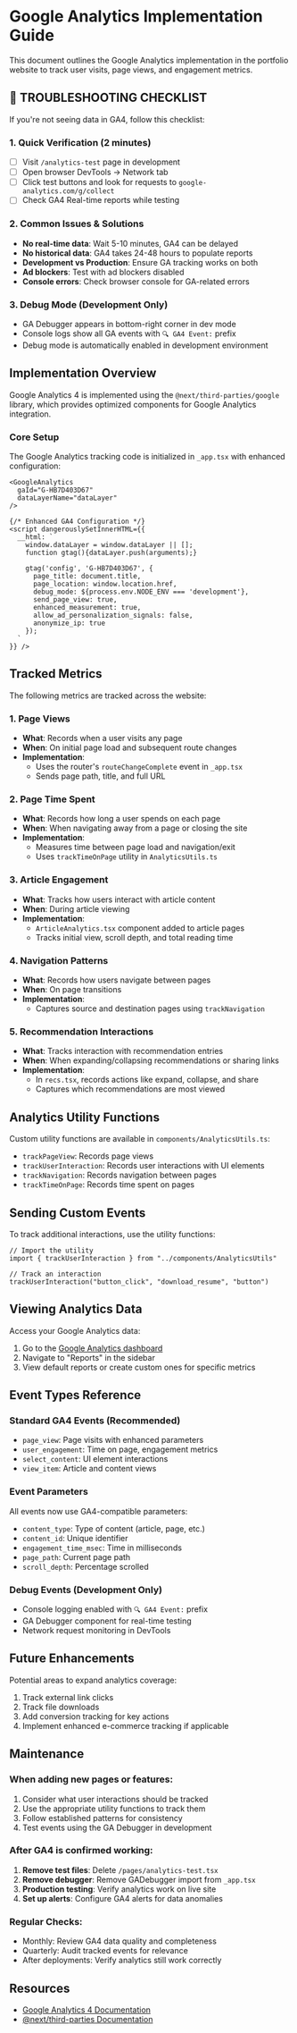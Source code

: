 # Google Analytics Implementation Guide

This document outlines the Google Analytics implementation in the portfolio website to track user visits, page views, and engagement metrics.

## 🚨 TROUBLESHOOTING CHECKLIST

If you're not seeing data in GA4, follow this checklist:

### 1. Quick Verification (2 minutes)
- [ ] Visit `/analytics-test` page in development
- [ ] Open browser DevTools → Network tab
- [ ] Click test buttons and look for requests to `google-analytics.com/g/collect`
- [ ] Check GA4 Real-time reports while testing

### 2. Common Issues & Solutions
- **No real-time data**: Wait 5-10 minutes, GA4 can be delayed
- **No historical data**: GA4 takes 24-48 hours to populate reports
- **Development vs Production**: Ensure GA tracking works on both
- **Ad blockers**: Test with ad blockers disabled
- **Console errors**: Check browser console for GA-related errors

### 3. Debug Mode (Development Only)
- GA Debugger appears in bottom-right corner in dev mode
- Console logs show all GA events with `🔍 GA4 Event:` prefix
- Debug mode is automatically enabled in development environment

## Implementation Overview

Google Analytics 4 is implemented using the `@next/third-parties/google` library, which provides optimized components for Google Analytics integration.

### Core Setup

The Google Analytics tracking code is initialized in `_app.tsx` with enhanced configuration:

```tsx
<GoogleAnalytics 
  gaId="G-HB7D403D67" 
  dataLayerName="dataLayer"
/>

{/* Enhanced GA4 Configuration */}
<script dangerouslySetInnerHTML={{
  __html: `
    window.dataLayer = window.dataLayer || [];
    function gtag(){dataLayer.push(arguments);}
    
    gtag('config', 'G-HB7D403D67', {
      page_title: document.title,
      page_location: window.location.href,
      debug_mode: ${process.env.NODE_ENV === 'development'},
      send_page_view: true,
      enhanced_measurement: true,
      allow_ad_personalization_signals: false,
      anonymize_ip: true
    });
  `
}} />
```

## Tracked Metrics

The following metrics are tracked across the website:

### 1. Page Views

- **What**: Records when a user visits any page
- **When**: On initial page load and subsequent route changes
- **Implementation**:
  - Uses the router's `routeChangeComplete` event in `_app.tsx`
  - Sends page path, title, and full URL

### 2. Page Time Spent

- **What**: Records how long a user spends on each page
- **When**: When navigating away from a page or closing the site
- **Implementation**:
  - Measures time between page load and navigation/exit
  - Uses `trackTimeOnPage` utility in `AnalyticsUtils.ts`

### 3. Article Engagement

- **What**: Tracks how users interact with article content
- **When**: During article viewing
- **Implementation**:
  - `ArticleAnalytics.tsx` component added to article pages
  - Tracks initial view, scroll depth, and total reading time

### 4. Navigation Patterns

- **What**: Records how users navigate between pages
- **When**: On page transitions
- **Implementation**:
  - Captures source and destination pages using `trackNavigation`

### 5. Recommendation Interactions

- **What**: Tracks interaction with recommendation entries
- **When**: When expanding/collapsing recommendations or sharing links
- **Implementation**:
  - In `recs.tsx`, records actions like expand, collapse, and share
  - Captures which recommendations are most viewed

## Analytics Utility Functions

Custom utility functions are available in `components/AnalyticsUtils.ts`:

- `trackPageView`: Records page views
- `trackUserInteraction`: Records user interactions with UI elements
- `trackNavigation`: Records navigation between pages
- `trackTimeOnPage`: Records time spent on pages

## Sending Custom Events

To track additional interactions, use the utility functions:

```tsx
// Import the utility
import { trackUserInteraction } from "../components/AnalyticsUtils"

// Track an interaction
trackUserInteraction("button_click", "download_resume", "button")
```

## Viewing Analytics Data

Access your Google Analytics data:

1. Go to the [Google Analytics dashboard](https://analytics.google.com/)
2. Navigate to "Reports" in the sidebar
3. View default reports or create custom ones for specific metrics

## Event Types Reference

### Standard GA4 Events (Recommended)

- `page_view`: Page visits with enhanced parameters
- `user_engagement`: Time on page, engagement metrics
- `select_content`: UI element interactions  
- `view_item`: Article and content views

### Event Parameters

All events now use GA4-compatible parameters:
- `content_type`: Type of content (article, page, etc.)
- `content_id`: Unique identifier
- `engagement_time_msec`: Time in milliseconds
- `page_path`: Current page path
- `scroll_depth`: Percentage scrolled

### Debug Events (Development Only)

- Console logging enabled with `🔍 GA4 Event:` prefix
- GA Debugger component for real-time testing
- Network request monitoring in DevTools

## Future Enhancements

Potential areas to expand analytics coverage:

1. Track external link clicks
2. Track file downloads
3. Add conversion tracking for key actions
4. Implement enhanced e-commerce tracking if applicable

## Maintenance

### When adding new pages or features:

1. Consider what user interactions should be tracked
2. Use the appropriate utility functions to track them
3. Follow established patterns for consistency
4. Test events using the GA Debugger in development

### After GA4 is confirmed working:

1. **Remove test files**: Delete `/pages/analytics-test.tsx`
2. **Remove debugger**: Remove GADebugger import from `_app.tsx`
3. **Production testing**: Verify analytics work on live site
4. **Set up alerts**: Configure GA4 alerts for data anomalies

### Regular Checks:

- Monthly: Review GA4 data quality and completeness
- Quarterly: Audit tracked events for relevance
- After deployments: Verify analytics still work correctly

## Resources

- [Google Analytics 4 Documentation](https://developers.google.com/analytics)
- [@next/third-parties Documentation](https://nextjs.org/docs/app/guides/third-party-libraries)